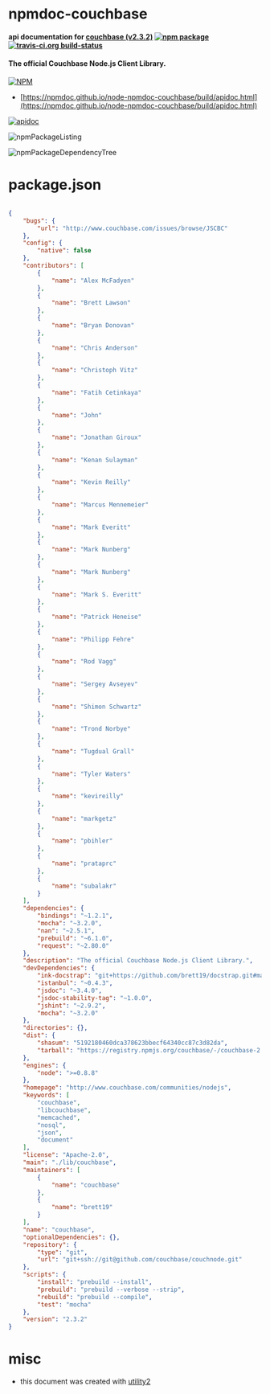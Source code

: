 # npmdoc-couchbase

#### api documentation for  [couchbase (v2.3.2)](http://www.couchbase.com/communities/nodejs)  [![npm package](https://img.shields.io/npm/v/npmdoc-couchbase.svg?style=flat-square)](https://www.npmjs.org/package/npmdoc-couchbase) [![travis-ci.org build-status](https://api.travis-ci.org/npmdoc/node-npmdoc-couchbase.svg)](https://travis-ci.org/npmdoc/node-npmdoc-couchbase)

#### The official Couchbase Node.js Client Library.

[![NPM](https://nodei.co/npm/couchbase.png?downloads=true&downloadRank=true&stars=true)](https://www.npmjs.com/package/couchbase)

- [https://npmdoc.github.io/node-npmdoc-couchbase/build/apidoc.html](https://npmdoc.github.io/node-npmdoc-couchbase/build/apidoc.html)

[![apidoc](https://npmdoc.github.io/node-npmdoc-couchbase/build/screenCapture.buildCi.browser.%252Ftmp%252Fbuild%252Fapidoc.html.png)](https://npmdoc.github.io/node-npmdoc-couchbase/build/apidoc.html)

![npmPackageListing](https://npmdoc.github.io/node-npmdoc-couchbase/build/screenCapture.npmPackageListing.svg)

![npmPackageDependencyTree](https://npmdoc.github.io/node-npmdoc-couchbase/build/screenCapture.npmPackageDependencyTree.svg)



# package.json

```json

{
    "bugs": {
        "url": "http://www.couchbase.com/issues/browse/JSCBC"
    },
    "config": {
        "native": false
    },
    "contributors": [
        {
            "name": "Alex McFadyen"
        },
        {
            "name": "Brett Lawson"
        },
        {
            "name": "Bryan Donovan"
        },
        {
            "name": "Chris Anderson"
        },
        {
            "name": "Christoph Vitz"
        },
        {
            "name": "Fatih Cetinkaya"
        },
        {
            "name": "John"
        },
        {
            "name": "Jonathan Giroux"
        },
        {
            "name": "Kenan Sulayman"
        },
        {
            "name": "Kevin Reilly"
        },
        {
            "name": "Marcus Mennemeier"
        },
        {
            "name": "Mark Everitt"
        },
        {
            "name": "Mark Nunberg"
        },
        {
            "name": "Mark Nunberg"
        },
        {
            "name": "Mark S. Everitt"
        },
        {
            "name": "Patrick Heneise"
        },
        {
            "name": "Philipp Fehre"
        },
        {
            "name": "Rod Vagg"
        },
        {
            "name": "Sergey Avseyev"
        },
        {
            "name": "Shimon Schwartz"
        },
        {
            "name": "Trond Norbye"
        },
        {
            "name": "Tugdual Grall"
        },
        {
            "name": "Tyler Waters"
        },
        {
            "name": "kevireilly"
        },
        {
            "name": "markgetz"
        },
        {
            "name": "pbihler"
        },
        {
            "name": "prataprc"
        },
        {
            "name": "subalakr"
        }
    ],
    "dependencies": {
        "bindings": "~1.2.1",
        "mocha": "~3.2.0",
        "nan": "~2.5.1",
        "prebuild": "~6.1.0",
        "request": "~2.80.0"
    },
    "description": "The official Couchbase Node.js Client Library.",
    "devDependencies": {
        "ink-docstrap": "git+https://github.com/brett19/docstrap.git#master",
        "istanbul": "~0.4.3",
        "jsdoc": "~3.4.0",
        "jsdoc-stability-tag": "~1.0.0",
        "jshint": "~2.9.2",
        "mocha": "~3.2.0"
    },
    "directories": {},
    "dist": {
        "shasum": "5192180460dca378623bbecf64340cc87c3d82da",
        "tarball": "https://registry.npmjs.org/couchbase/-/couchbase-2.3.2.tgz"
    },
    "engines": {
        "node": ">=0.8.8"
    },
    "homepage": "http://www.couchbase.com/communities/nodejs",
    "keywords": [
        "couchbase",
        "libcouchbase",
        "memcached",
        "nosql",
        "json",
        "document"
    ],
    "license": "Apache-2.0",
    "main": "./lib/couchbase",
    "maintainers": [
        {
            "name": "couchbase"
        },
        {
            "name": "brett19"
        }
    ],
    "name": "couchbase",
    "optionalDependencies": {},
    "repository": {
        "type": "git",
        "url": "git+ssh://git@github.com/couchbase/couchnode.git"
    },
    "scripts": {
        "install": "prebuild --install",
        "prebuild": "prebuild --verbose --strip",
        "rebuild": "prebuild --compile",
        "test": "mocha"
    },
    "version": "2.3.2"
}
```



# misc
- this document was created with [utility2](https://github.com/kaizhu256/node-utility2)
